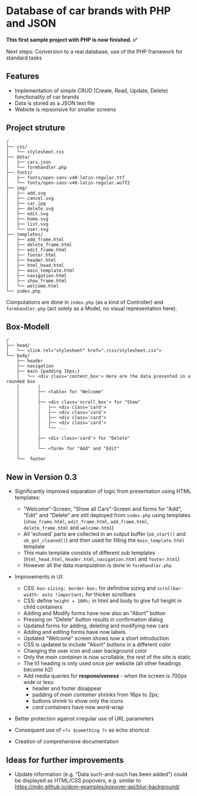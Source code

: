 # Database of car brands with PHP and JSON
__This first sample project with PHP is now finished. ✅__

Next steps: Conversion to a real database, use of the PHP framework for standard tasks

## Features
* Implementation of simple CRUD (Create, Read, Update, Delete) functionality of car brands
* Data is stored as a JSON text file
* Website is repsonsive for smaller screens

## Project struture
```
/
├── css/
│   └── stylesheet.css
├── data/
│   ├── cars.json
│   └── formhandler.php
├── fonts/
│   ├── fonts/open-sans-v40-latin-regular.ttf
│   └── fonts/open-sans-v40-latin-regular.woff2
├── img/
│   ├── add.svg
│   ├── cancel.svg
│   ├── car.jpg
│   ├── delete.svg
│   ├── edit.svg
│   ├── home.svg
│   ├── list.svg
│   └── user.svg
├── templates/
│   ├── add_frame.html
│   ├── delete_frame.html
│   ├── edit_frame.html
│   ├── footer.html
│   ├── header.html
│   ├── html_head.html
│   ├── main_template.html
│   ├── navigation.html
│   ├── show_frame.html
│   └── welcome.html
└── index.php
```
Computations are done in `index.php` (as a kind of Controller) and `formhandler.php` (act solely as a Model, no visual representation here).

## Box-Modell

```
/
├── head/
│   └── <link rel="stylesheet" href="./css/stylesheet.css">
└── body/
    ├── header
    ├── navigation
    ├── main {padding 16px;}
    │   └── <div class='content_box'> Here are the data presented in a rounded box
    |       |
    │       ├── <table> for "Welcome"
    │       │
    │       ├── <div class='scroll_box'> for "Show"
    │       │   ├── <div class='card'>
    │       │   ├── <div class='card'>
    │       │   ├── <div class='card'>
    │       │   ├── <div class='card'>
    │       │   └── ...
    │       │
    │       ├── <div class='card'> for "Delete"
    │       │
    │       └── <form> for "Add" and "Edit"
    │   
    └──  footer

```

## New in Version 0.3
 * Significantly improved separation of logic from presentation using HTML templates:
   * "Welcome"-Screen, "Show all Cars"-Screen and forms for "Add", "Edit" and "Delete" are still deployed from `index.php` using templates (`show_frame.html`, `edit_frame.html`, `add_frame.html`, `delete_frame.html` and `welcome.html`)
   * All 'echoed' parts are collected in an output buffer (`ob_start()` and `ob_get_cleaned()`) and then used for filling the `main_template.html` template
   * This main template consists of different sub templates (`html_head.html`, `header.html`, `navigation.html` and `footer.html`)
   * However all the data manipulation is done in `formhandler.php`

 * Improvements in UI:
    * CSS: `box-sizing: border-box;` for definitive sizing and `scrollbar-width: auto !important;` for thicker scrollbars
    * CSS: define `height = 100%;` in html and body to give full height in child containers
    * Adding and Modify forms have now also an "Abort" button
    * Pressing on "Delete" button results in confirmation dialog
    * Updated forms for adding, deleting and modifying new cars
    * Adding and editing forms have now labels
    * Updated "Welcome" screen shows now a short introduction
    * CSS is updated to include "Abort" buttons in a different color
    * Changing the user icon and user background color
    * Only the _main container_ is now scrollable, the rest of the site is static
    * The h1 heading is only used once per website (all other headings become h2)
    * Add media queries for __responsiveness__ - when the screen is 700px wide or less:
      * header and footer disappear
      * padding of _main container_ shrinks from 16px to 2px;
      * buttons shrink to show only the icons
      * _card_ containers have now word-wrap

 * Better protection against irregular use of URL parameters
 * Consequent use of `<?= $something ?>` as echo shortcut
 * Creation of comprehensive documentation

## Ideas for further improvements
 * Update information (e.g. “Data such-and-such has been added”) could be displayed as HTML/CSS popovers, e.g. similar to https://mdn.github.io/dom-examples/popover-api/blur-background/




 
